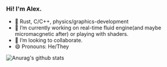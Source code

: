 ### Hi! I'm Alex.

- 🌱 Rust, C/C++, physics/graphics-development
- 🔭 I’m currently working on real-time fluid engine(and maybe micromacgnetic after) or playing with shaders.
- 👯 I’m looking to collaborate.
- 😄 Pronouns: He/They

![Anurag's github stats](https://github-readme-stats.vercel.app/api?username=pudnax&show_icons=true&theme=dark)

<!--
**pudnax/pudnax** is a ✨ _special_ ✨ repository because its `README.md` (this file) appears on your GitHub profile.

Here are some ideas to get you started:

- 🔭 I’m currently working on ...
- 🌱 I’m currently learning ...
- 👯 I’m looking to collaborate on ...
- 🤔 I’m looking for help with ...
- 💬 Ask me about ...
- 📫 How to reach me: ...
- 😄 Pronouns: ...
- ⚡ Fun fact: ...
-->
